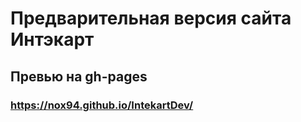 # Предварительная версия сайта Интэкарт


## Превью на gh-pages

### https://nox94.github.io/IntekartDev/
